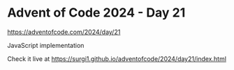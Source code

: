 # Advent of Code 2024 - Day 21

https://adventofcode.com/2024/day/21

JavaScript implementation

Check it live at https://surgi1.github.io/adventofcode/2024/day21/index.html